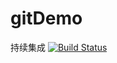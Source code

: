 # gitDemo
持续集成
[![Build Status](https://www.travis-ci.org/alex-xuliangkun/gitDemo.svg?branch=master)](https://www.travis-ci.org/alex-xuliangkun/gitDemo)

